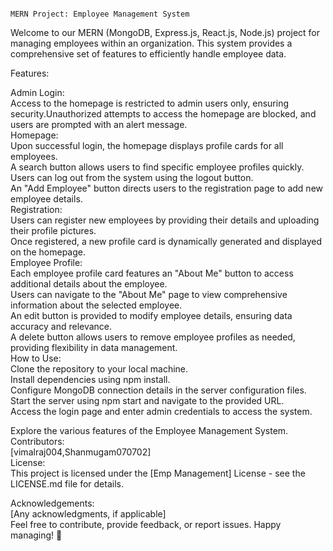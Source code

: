
                                                                                    MERN Project: Employee Management System
Welcome to our MERN (MongoDB, Express.js, React.js, Node.js) project for managing employees within an organization. This system provides a comprehensive set of features to efficiently handle employee data.

Features:

Admin Login:<br>
            Access to the homepage is restricted to admin users only, ensuring security.Unauthorized attempts to access the homepage are blocked, and users are prompted with an alert message.<br>
Homepage:<br>
          Upon successful login, the homepage displays profile cards for all employees.<br>
          A search button allows users to find specific employee profiles quickly.<br>
          Users can log out from the system using the logout button.<br>
          An "Add Employee" button directs users to the registration page to add new employee details.<br>
Registration:<br>
              Users can register new employees by providing their details and uploading their profile pictures.<br>
              Once registered, a new profile card is dynamically generated and displayed on the homepage.<br>
Employee Profile:<br>
                Each employee profile card features an "About Me" button to access additional details about the employee.<br>
                Users can navigate to the "About Me" page to view comprehensive information about the selected employee.<br>
                An edit button is provided to modify employee details, ensuring data accuracy and relevance.<br>
                A delete button allows users to remove employee profiles as needed, providing flexibility in data management.<br>
How to Use:<br>
          Clone the repository to your local machine.<br>
          Install dependencies using npm install.<br>
          Configure MongoDB connection details in the server configuration files.<br>
          Start the server using npm start and navigate to the provided URL.<br>
          Access the login page and enter admin credentials to access the system.<br>
        
Explore the various features of the Employee Management System.<br>
Contributors:<br>
[vimalraj004,Shanmugam070702]<br>
License:<br>
This project is licensed under the [Emp Management] License - see the LICENSE.md file for details.<br>

Acknowledgements:<br>
[Any acknowledgments, if applicable]<br>
Feel free to contribute, provide feedback, or report issues. Happy managing! 🚀<br>






